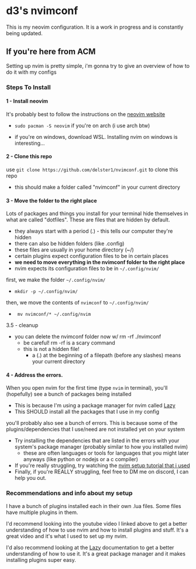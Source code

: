 # d3's nvimconf

This is my neovim configuration. It is a work in progress and is constantly being updated.  


## If you're here from ACM
Setting up nvim is pretty simple, i'm gonna try to give an overview of how to do it with my configs 
### Steps To Install
#### 1 - Install neovim

It's probably best to follow the instructions on the [neovim website](https://github.com/neovim/neovim/blob/master/INSTALL.md)

- `sudo pacman -S neovim` if you're on arch (i use arch btw)

- if you're on windows, download WSL. Installing nvim on windows is interesting...

#### 2 - Clone this repo
use `git clone https://github.com/delster1/nvimconf.git` to clone this repo
- this should make a folder called "nvimconf" in your current directory

#### 3 - Move the folder to the right place
Lots of packages and things you install for your terminal hide themselves in what are called "dotfiles". These are files that are hidden by default.
- they always start with a period (.) - this tells our computer they're hidden
- there can also be hidden folders (like .config)
- these files are usually in your home directory (~/)
- certain plugins expect configuration files to be in certain places
- **we need to move everything in the nvimconf folder to the right place**
- nvim expects its configuration files to be in `~/.config/nvim/`

first, we make the folder `~/.config/nvim/`
- `mkdir -p ~/.config/nvim/`

then, we move the contents of `nvimconf` to `~/.config/nvim/`
- ` mv nvimconf/* ~/.config/nvim`

3.5 - cleanup

- you can delete the nvimconf folder now w/ rm -rf ./nvimconf
    - be careful! rm -rf is a scary command
    - this is not a hidden file! 
        - a (.) at the beginning of a filepath (before any slashes) means your current directory
#### 4 - Address the errors.
When you open nvim for the first time (type `nvim` in terminal), you'll (hopefully) see a bunch of packages being installed
- This is because I'm using a package manager for nvim called [Lazy](https://github.com/folke/lazy.nvim)
- This SHOULD install all the packages that I use in my config

you'll probably also see a bunch of errors. This is because some of the plugins/dependencies that I use/need are not installed yet on your system
- Try installing the dependencies that are listed in the errors with your system's package manager (probably similar to how you installed nvim)
    - these are often languages or tools for languages that you might later anyways (like python or nodejs or a c compiler)
- If you're really struggling, try watching the [nvim setup tutorial that i used](https://www.youtube.com/watch?v=zHTeCSVAFNY)
- Finally, if you're REALLY struggling, feel free to DM me on discord, I can help you out. 

### Recommendations and info about my setup
I have a bunch of plugins installed each in their own .lua files. Some files have multiple plugins in them.

I'd recommend looking into the youtube video I linked above to get a better understanding of how to use nvim and how to install plugins and stuff. It's a great video and it's what I used to set up my nvim.

I'd also recommend looking at the [Lazy](https://github.com/folke/lazy.nvim) documentation to get a better understanding of how to use it. It's a great package manager and it makes installing plugins super easy.


